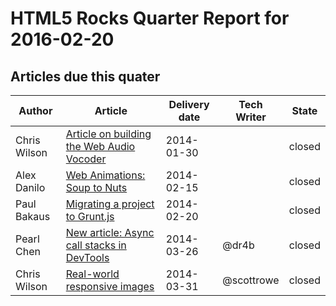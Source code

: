 HTML5 Rocks Quarter Report for 2016-02-20
=========================================

Articles due this quater
------------------------

|Author|Article|Delivery date|Tech Writer|State|
|------|-------|-------------|-----------|-----|
|Chris Wilson|[Article on building the Web Audio Vocoder](https://github.com/html5rocks/www.html5rocks.com/issues/135)|2014-01-30||closed
|Alex Danilo|[Web Animations: Soup to Nuts](https://github.com/html5rocks/www.html5rocks.com/issues/644)|2014-02-15||closed
|Paul Bakaus|[Migrating a project to Grunt.js](https://github.com/html5rocks/www.html5rocks.com/issues/532)|2014-02-20||closed
|Pearl Chen|[New article: Async call stacks in DevTools](https://github.com/html5rocks/www.html5rocks.com/issues/986)|2014-03-26|@dr4b|closed
|Chris Wilson|[Real-world responsive images](https://github.com/html5rocks/www.html5rocks.com/issues/490)|2014-03-31|@scottrowe|closed
